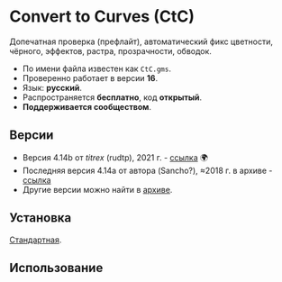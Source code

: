 # Convert to Curves (CtC)

Допечатная проверка (префлайт), автоматический фикс цветности, чёрного, эффектов, растра, прозрачности, обводок.

- По имени файла известен как `CtC.gms`.
- Проверенно работает в версии **16**.
- Язык: **русский**.
- Распространяется **бесплатно**, код **открытый**.
- **Поддерживается сообществом**.

## Версии

- Версия 4.14b от *titrex* (rudtp), 2021 г. - [ссылка](https://forum.rudtp.ru/resources/ctc414b.3294/) :earth_africa:
- Последняя версия 4.14a от автора (Sancho?), ≈2018 г. в архиве - [ссылка](archive/CtC414a.zip)
- Другие версии можно найти в [архиве](archive/).

## Установка

[Стандартная](../../articles/installation.md).

## Использование